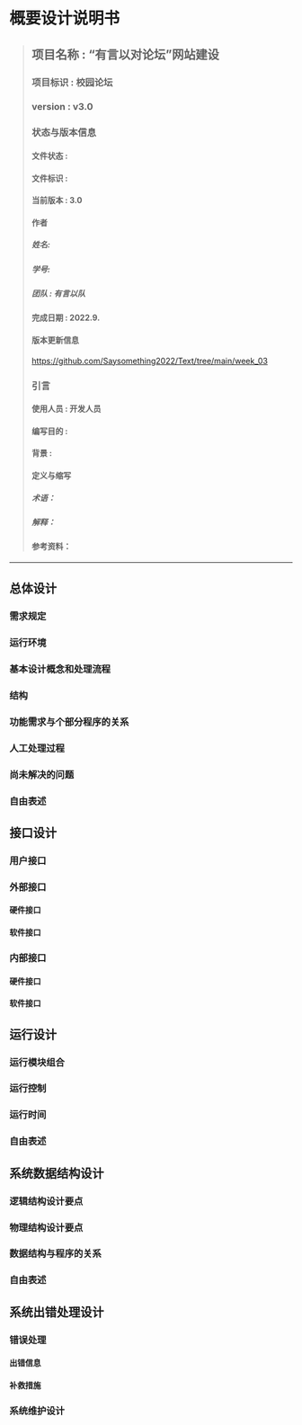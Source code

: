 # 概要设计说明书
> ## 项目名称 : “有言以对论坛”网站建设
> ### 项目标识 : 校园论坛
> ### version : v3.0
> ### 状态与版本信息
> #### 文件状态 : 
> #### 文件标识 : 
> #### 当前版本 : 3.0 
> #### 作者
> ##### 姓名: 
> ##### 学号: 
> ##### 团队 : 有言以队
> #### 完成日期 : 2022.9.
> #### 版本更新信息
> https://github.com/Saysomething2022/Text/tree/main/week_03
> ### 引言
> #### 使用人员 : 开发人员
> #### 编写目的 : 
> #### 背景 : 
> #### 定义与缩写
> ##### 术语：
> ##### 解释：
> #### 参考资料：
***
## 总体设计

### 需求规定

### 运行环境

### 基本设计概念和处理流程

### 结构

### 功能需求与个部分程序的关系

### 人工处理过程

### 尚未解决的问题

### 自由表述

## 接口设计

### 用户接口

### 外部接口

#### 硬件接口

#### 软件接口

### 内部接口

#### 硬件接口

#### 软件接口

## 运行设计

### 运行模块组合

### 运行控制

### 运行时间

### 自由表述

## 系统数据结构设计

### 逻辑结构设计要点

### 物理结构设计要点

### 数据结构与程序的关系

### 自由表述

## 系统出错处理设计

### 错误处理

#### 出错信息

#### 补救措施

### 系统维护设计
